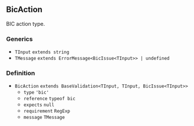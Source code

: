 BicAction
---------

BIC action type.

### Generics

*   `TInput` `extends string`
*   `TMessage` `extends ErrorMessage<BicIssue<TInput>> | undefined`

### Definition

*   `BicAction` `extends BaseValidation<TInput, TInput, BicIssue<TInput>>`
    *   `type` `'bic'`
    *   `reference` `typeof bic`
    *   `expects` `null`
    *   `requirement` `RegExp`
    *   `message` `TMessage`